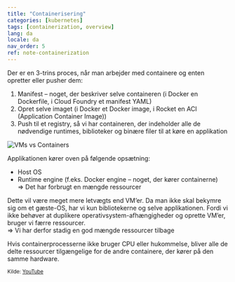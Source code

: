```yaml
---
title: "Containerisering"
categories: [kubernetes]
tags: [containerization, overview]
lang: da
locale: da
nav_order: 5
ref: note-containerization
---
```

Der er en 3-trins proces, når man arbejder med containere og enten opretter eller pusher dem:
1. Manifest – noget, der beskriver selve containeren (i Docker en Dockerfile, i Cloud Foundry et manifest YAML)  
2. Opret selve imaget (i Docker et Docker image, i Rocket en ACI (Application Container Image))  
3. Push til et registry, så vi har containeren, der indeholder alle de nødvendige runtimes, biblioteker og binære filer til at køre en applikation  

![VMs vs Containers](../../../assets/images/vms-vs-containers.png)

Applikationen kører oven på følgende opsætning:
- Host OS  
- Runtime engine (f.eks. Docker engine – noget, der kører containerne)  
⇒ Det har forbrugt en mængde ressourcer  

Dette vil være meget mere letvægts end VM’er. Da man ikke skal bekymre sig om et gæste-OS, har vi kun bibliotekerne og selve applikationen. Fordi vi ikke behøver at duplikere operativsystem-afhængigheder og oprette VM’er, bruger vi færre ressourcer.  
⇒ Vi har derfor stadig en god mængde ressourcer tilbage  

Hvis containerprocesserne ikke bruger CPU eller hukommelse, bliver alle de delte ressourcer tilgængelige for de andre containere, der kører på den samme hardware.

<small> Kilde: [YouTube](https://www.youtube.com/watch?v=0qotVMX-J5s)</small>